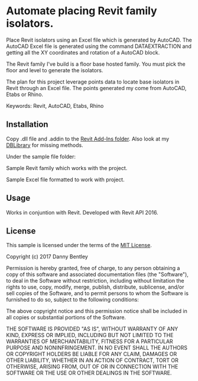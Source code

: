 # Automate placing Revit family isolators. 
Place Revit isolators using an Excel file which is generated by AutoCAD.  The AutoCAD Excel file is generated using the command DATAEXTRACTION and getting all the XY coordinates and rotation of a AutoCAD block.  

The Revit family I've build is a floor base hosted family.  You must pick the floor and level to generate the isolators.

The plan for this project leverage points data to locate base isolators in Revit through an Excel file.  The points generated my come from AutoCAD, Etabs or Rhino. 

Keywords: Revit, AutoCAD, Etabs, Rhino

## Installation
Copy .dll file and .addin to the [Revit Add-Ins folder](http://help.autodesk.com/view/RVT/2015/ENU/?guid=GUID-4FFDB03E-6936-417C-9772-8FC258A261F7).
Also look at my [DBLibrary](https://github.com/dannysbentley/DBLibrary) for missing methods. 

Under the sample file folder:

Sample Revit family which works with the project. 

Sample Excel file formatted to work with project. 

## Usage

Works in conjuntion with Revit. Developed with Revit API 2016.


## License

This sample is licensed under the terms of the [MIT License](https://opensource.org/licenses/MIT).

Copyright (c) 2017 Danny Bentley

Permission is hereby granted, free of charge, to any person obtaining a copy of this software and associated documentation files (the "Software"), to deal in the Software without restriction, including without limitation the rights to use, copy, modify, merge, publish, distribute, sublicense, and/or sell copies of the Software, and to permit persons to whom the Software is furnished to do so, subject to the following conditions:

The above copyright notice and this permission notice shall be included in all copies or substantial portions of the Software.

THE SOFTWARE IS PROVIDED "AS IS", WITHOUT WARRANTY OF ANY KIND, EXPRESS OR IMPLIED, INCLUDING BUT NOT LIMITED TO THE WARRANTIES OF MERCHANTABILITY, FITNESS FOR A PARTICULAR PURPOSE AND NONINFRINGEMENT. IN NO EVENT SHALL THE AUTHORS OR COPYRIGHT HOLDERS BE LIABLE FOR ANY CLAIM, DAMAGES OR OTHER LIABILITY, WHETHER IN AN ACTION OF CONTRACT, TORT OR OTHERWISE, ARISING FROM, OUT OF OR IN CONNECTION WITH THE SOFTWARE OR THE USE OR OTHER DEALINGS IN THE SOFTWARE.
